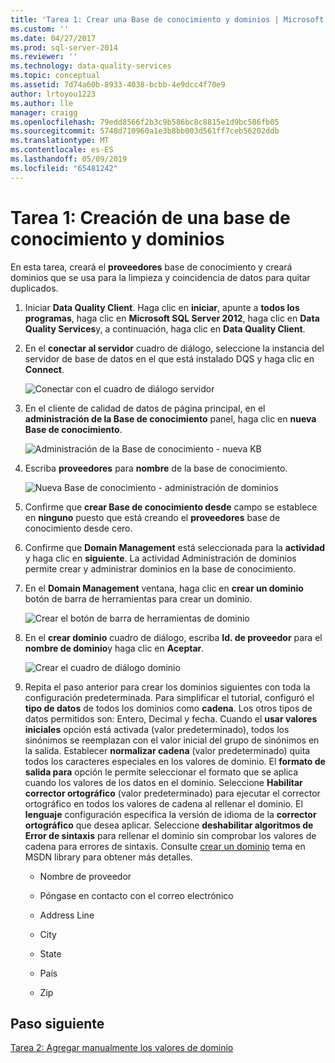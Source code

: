 ```yaml
---
title: 'Tarea 1: Crear una Base de conocimiento y dominios | Microsoft Docs'
ms.custom: ''
ms.date: 04/27/2017
ms.prod: sql-server-2014
ms.reviewer: ''
ms.technology: data-quality-services
ms.topic: conceptual
ms.assetid: 7d74a60b-8933-4038-bcbb-4e9dcc4f70e9
author: lrtoyou1223
ms.author: lle
manager: craigg
ms.openlocfilehash: 79edd8566f2b3c9b586bc8c8815e1d9bc586fb05
ms.sourcegitcommit: 5748d710960a1e3b8bb003d561ff7ceb56202ddb
ms.translationtype: MT
ms.contentlocale: es-ES
ms.lasthandoff: 05/09/2019
ms.locfileid: "65481242"
---
```

# <a name="task-1-creating-a-knowledge-base-and-domains"></a>Tarea 1: Creación de una base de conocimiento y dominios
  En esta tarea, creará el **proveedores** base de conocimiento y creará dominios que se usa para la limpieza y coincidencia de datos para quitar duplicados.  
  
1.  Iniciar **Data Quality Client**. Haga clic en **iniciar**, apunte a **todos los programas**, haga clic en **Microsoft SQL Server 2012**, haga clic en **Data Quality Services**y, a continuación, haga clic en  **Data Quality Client**.  
  
2.  En el **conectar al servidor** cuadro de diálogo, seleccione la instancia del servidor de base de datos en el que está instalado DQS y haga clic en **Connect**.  
  
     ![Conectar con el cuadro de diálogo servidor](../../2014/tutorials/media/et-creatingaknowledgebaseanddomains-01.jpg "conectarse al cuadro de diálogo de servidor")  
  
3.  En el cliente de calidad de datos de página principal, en el **administración de la Base de conocimiento** panel, haga clic en **nueva Base de conocimiento**.  
  
     ![Administración de la Base de conocimiento - nueva KB](../../2014/tutorials/media/et-creatingaknowledgebaseanddomains-02.jpg "administración de la Base de conocimiento - nueva KB")  
  
4.  Escriba **proveedores** para **nombre** de la base de conocimiento.  
  
     ![Nueva Base de conocimiento - administración de dominios](../../2014/tutorials/media/et-creatingaknowledgebaseanddomains-03.jpg "nueva Knowledge Base - administración de dominios")  
  
5.  Confirme que **crear Base de conocimiento desde** campo se establece en **ninguno** puesto que está creando el **proveedores** base de conocimiento desde cero.  
  
6.  Confirme que **Domain Management** está seleccionada para la **actividad** y haga clic en **siguiente**. La actividad Administración de dominios permite crear y administrar dominios en la base de conocimiento.  
  
7.  En el **Domain Management** ventana, haga clic en **crear un dominio** botón de barra de herramientas para crear un dominio.  
  
     ![Crear el botón de barra de herramientas de dominio](../../2014/tutorials/media/et-creatingaknowledgebaseanddomains-04.jpg "crear el botón de barra de herramientas de dominio")  
  
8.  En el **crear dominio** cuadro de diálogo, escriba **Id. de proveedor** para el **nombre de dominio**y haga clic en **Aceptar**.  
  
     ![Crear el cuadro de diálogo dominio](../../2014/tutorials/media/et-creatingaknowledgebaseanddomains-05.jpg "crear el cuadro de diálogo dominio")  
  
9. Repita el paso anterior para crear los dominios siguientes con toda la configuración predeterminada. Para simplificar el tutorial, configuró el **tipo de datos** de todos los dominios como **cadena**. Los otros tipos de datos permitidos son: Entero, Decimal y fecha. Cuando el **usar valores iniciales** opción está activada (valor predeterminado), todos los sinónimos se reemplazan con el valor inicial del grupo de sinónimos en la salida. Establecer **normalizar cadena** (valor predeterminado) quita todos los caracteres especiales en los valores de dominio. El **formato de salida para** opción le permite seleccionar el formato que se aplica cuando los valores de los datos en el dominio. Seleccione **Habilitar corrector ortográfico** (valor predeterminado) para ejecutar el corrector ortográfico en todos los valores de cadena al rellenar el dominio. El **lenguaje** configuración especifica la versión de idioma de la **corrector ortográfico** que desea aplicar. Seleccione **deshabilitar algoritmos de Error de sintaxis** para rellenar el dominio sin comprobar los valores de cadena para errores de sintaxis. Consulte [crear un dominio](https://msdn.microsoft.com/library/hh510401.aspx) tema en MSDN library para obtener más detalles.  
  
    -   Nombre de proveedor  
  
    -   Póngase en contacto con el correo electrónico  
  
    -   Address Line  
  
    -   City  
  
    -   State  
  
    -   País  
  
    -   Zip  
  
## <a name="next-step"></a>Paso siguiente  
 [Tarea 2: Agregar manualmente los valores de dominio](../../2014/tutorials/task-2-adding-domain-values-manually.md)  
  
  
